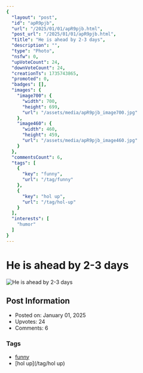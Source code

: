 ```yaml
---
{
  "layout": "post",
  "id": "apR9pjb",
  "url": "/2025/01/01/apR9pjb.html",
  "post_url": "/2025/01/01/apR9pjb.html",
  "title": "He is ahead by 2-3 days",
  "description": "",
  "type": "Photo",
  "nsfw": 0,
  "upVoteCount": 24,
  "downVoteCount": 24,
  "creationTs": 1735743865,
  "promoted": 0,
  "badges": [],
  "images": {
    "image700": {
      "width": 700,
      "height": 699,
      "url": "/assets/media/apR9pjb_image700.jpg"
    },
    "image460": {
      "width": 460,
      "height": 459,
      "url": "/assets/media/apR9pjb_image460.jpg"
    }
  },
  "commentsCount": 6,
  "tags": [
    {
      "key": "funny",
      "url": "/tag/funny"
    },
    {
      "key": "hol up",
      "url": "/tag/hol-up"
    }
  ],
  "interests": [
    "humor"
  ]
}
---
```


# He is ahead by 2-3 days

![He is ahead by 2-3 days](/assets/media/apR9pjb_image700.jpg)

## Post Information

- Posted on: January 01, 2025
- Upvotes: 24
- Comments: 6

### Tags

- [funny](/tag/funny)
- [hol up](/tag/hol up)
